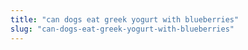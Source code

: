 ```yaml
---
title: "can dogs eat greek yogurt with blueberries"
slug: "can-dogs-eat-greek-yogurt-with-blueberries"
---
```


